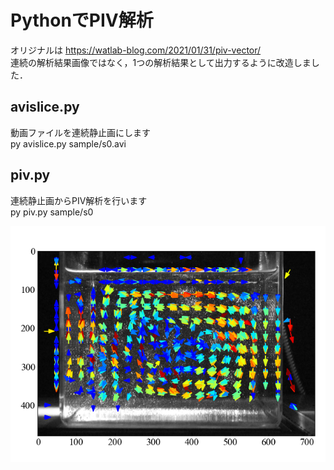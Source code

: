 # PythonでPIV解析

オリジナルは <https://watlab-blog.com/2021/01/31/piv-vector/>  
連続の解析結果画像ではなく，1つの解析結果として出力するように改造しました．

## avislice.py
動画ファイルを連続静止画にします  
py avislice.py sample/s0.avi

## piv.py
連続静止画からPIV解析を行います  
py piv.py sample/s0  

![解析結果](/sample/s0.png)